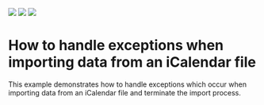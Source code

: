 <!-- default badges list -->
![](https://img.shields.io/endpoint?url=https://codecentral.devexpress.com/api/v1/VersionRange/128635030/13.1.4%2B)
[![](https://img.shields.io/badge/Open_in_DevExpress_Support_Center-FF7200?style=flat-square&logo=DevExpress&logoColor=white)](https://supportcenter.devexpress.com/ticket/details/E2492)
[![](https://img.shields.io/badge/📖_How_to_use_DevExpress_Examples-e9f6fc?style=flat-square)](https://docs.devexpress.com/GeneralInformation/403183)
<!-- default badges end -->
# How to handle exceptions when importing data from an iCalendar file


<p>This example demonstrates how to handle exceptions which occur when importing data from an iCalendar file and terminate the import process.</p>

<br/>


